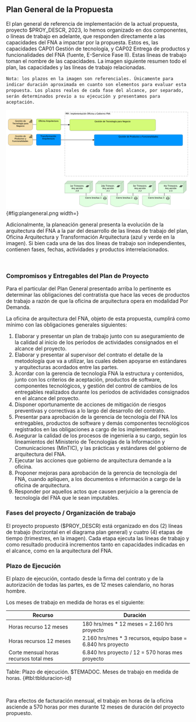 ## Plan General de la Propuesta
El plan general de referencia de implementación de la actual propuesta, proyecto $PROY_DESCR, 2023, lo hemos organizado en dos componentes, o líneas de trabajo en adelante, que responden directamente a las capacidades del FNA a impactar por la propuesta. Estos es, las capacidades CAP01 Gestión de tecnología, y CAP02 Entrega de productos y funcionalidades del FNA (fuente, E-Service Fase II). Estas líneas de trabajo toman el nombre de las capacidades. La imagen siguiente resumen todo el plan, las capacidades y las líneas de trabajo relacionadas. 

    Nota: los plazos en la imagen son referenciales. Únicamente para indicar duración aproximada en cuanto son elementos para evaluar esta propuesta. Los plazos reales de cada fase del alcance, por separado, serán determinados previo a su ejecución y presentamos para aceptación.

![Vista de tiempo de ejecución del proyecto $PROY_DESCR. E-Service Fase III, objeto de esta propuesta. Septiembre, 2023.](images/plangeneral.png){#fig:plangeneral.png width=}

Adicionalmente, la planeación general presenta la evolución de la arquitectura del FNA a la par del desarrollo de las líneas de trabajo del plan, Oficina Arquitectura y Transformación Arquitectura (azul y verde en la imagen). Si bien cada una de las dos líneas de trabajo son independientes, contienen fases, fechas, actividades y productos interrelacionados. 

<br>

### Compromisos y Entregables del Plan de Proyecto
Para el particular del Plan General presentado arriba lo pertinente es determinar las obligaciones del contratista que hace las veces de productos de trabajo a razón de que la oficina de arquitectura opera en modalidad Por Demanda.

La oficina de arquitectura del FNA, objeto de esta propuesta, cumplirá como mínimo con las obligaciones generales siguientes:

1. Elaborar y presentar un plan de trabajo junto con su aseguramiento de la calidad al inicio de los períodos de actividades consignados en el alcance del proyecto.
1. Elaborar y presentar al supervisor del contrato el detalle de la metodología que va a utilizar, las cuales deben apoyarse en estándares y arquitecturas acordados entre las partes.
1. Acordar con la gerencia de tecnología FNA la estructura y contenidos, junto con los criterios de aceptación, productos de software, componentes tecnológicos, y gestión del control de cambios de los entregables realizados durante los períodos de actividades consignados en el alcance del proyecto.
1. Disponer oportunamente de acciones de mitigación de riesgos preventivas y correctivas a lo largo del desarrollo del contrato.
1. Presentar para aprobación de la gerencia de tecnología del FNA los entregables, productos de software y demás componentes tecnológicos registrados en las obligaciones a cargo de los implementadores.
1. Asegurar la calidad de los procesos de ingeniería a su cargo, según los lineamientos del Ministerio de Tecnologías de la Información y Comunicaciones (MinTIC), y las prácticas y estándares del gobierno de arquitectura del FNA.
1. Ejecutar las acciones que gobierno de arquitectura demande a la oficina.
1. Proponer mejoras para aprobación de la gerencia de tecnología del FNA, cuando apliquen, a los documentos e información a cargo de la oficina de arquitectura.
1. Responder por aquellos actos que causen perjuicio a la gerencia de tecnología del FNA que le sean imputables.


### Fases del proyecto / Organización de trabajo
El proyecto propuesto ($PROY_DESCR) está organizado en dos (2) líneas de trabajo (horizontal en el diagrama plan general) y cuatro (4) etapas de tiempo (trimestres, en la imagen). Cada etapa ejecuta las líneas de trabajo y como resultado producirá incrementos tanto en capacidades indicadas en el alcance, como en la arquitectura del FNA.

### Plazo de Ejecución
El plazo de ejecución, contado desde la firma del contrato y de la autorización de todas las partes, es de 12 meses calendario, no horas hombre. 

Los meses de trabajo en medida de horas es el siguiente:

| Recurso           | Duración |
|-------------------|----------|
| Horas recurso 12 meses | 180 hrs/mes * 12 meses = 2.160 hrs proyecto |
| Horas recursos 12 meses | 2.160 hrs/mes * 3 recursos, equipo base = 6.840 hrs proyecto |
| Corte mensual horas recursos total mes | 6.840 hrs proyecto / 12 = 570 horas mes proyecto |

Table: Plazo de ejecución. $TEMADOC. Meses de trabajo en medida de horas. {#tbl:tblduracion-id}

<br>

Para efectos de facturación mensual, el trabajo en horas de la oficina asciende a 570 horas por mes durante 12 meses de duración del proyecto propuesto.

<br>

